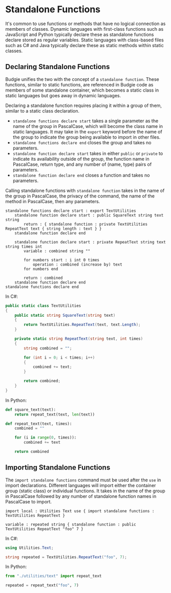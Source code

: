 # Standalone Functions

It's common to use functions or methods that have no logical connection as members of classes.
Dynamic languages with first-class functions such as JavaScript and Python typically declare these as standalone functions declare stored as regular variables.
Static languages with class-based files such as C# and Java typically declare these as static methods within static classes.

## Declaring Standalone Functions

Budgie unifies the two with the concept of a `standalone function`.
These functions, similar to static functions, are referenced in Budgie code as members of some standalone container, which becomes a static class in static languages but goes away in dynamic languages.

Declaring a standalone function requires placing it within a group of them, similar to a static class declaration.

* `standalone functions declare start` takes a single parameter as the name of the group in PascalCase, which will become the class name in static languages.
  It may take in the `export` keyword before the name of the group to indicate the group being available to import in other files.
* `standalone functions declare end` closes the group and takes no parameters.
* `standalone function declare start` takes in either `public` or `private` to indicate its availability outside of the group, the function name in PascalCase, return type, and any number of (name, type) pairs of parameters.
* `standalone function declare end` closes a function and takes no parameters.

Calling standalone functions with `standalone function` takes in the name of the group in PascalCase, the privacy of the command, the name of the method in PascalCase, then any parameters.

```budgie
standalone functions declare start : export TextUtilities
    standalone function declare start : public SquareText string text string
        return : { standalone function : private TextUtilities RepeatText text { string length : text } }
    standalone function declare end

    standalone function declare start : private RepeatText string text string times int
        variable : combined string ""

        for numbers start : i int 0 times
            operation : combined (increase by) text
        for numbers end

        return : combined
    standalone function declare end
standalone functions declare end
```

In C#:

```csharp
public static class TextUtilities
{
    public static string SquareText(string text)
    {
        return TextUtilities.RepeatText(text, text.Length);
    }

    private static string RepeatText(string text, int times)
    {
        string combined = "";

        for (int i = 0; i < times; i++)
        {
            combined += text;
        }

        return combined;
    }
}
```

In Python:

```python
def square_text(text):
    return repeat_text(text, len(text))

def repeat_text(text, times):
    combined = ""

    for (i in range(0, times)):
        combined += text

    return combined
```

## Importing Standalone Functions

The `import standalone functions` command must be used after the `use` in import declarations.
Different languages will import either the container group (static class) or individual functions.
It takes in the name of the group in PascalCase followed by any number of standalone function names in PascalCase to import.

```budgie
import local : Utilities Text use { import standalone functions : TextUtilities RepeatText }

variable : repeated string { standalone function : public TextUtilities RepeatText "foo" 7 }
```

In C#:

```csharp
using Utilities.Text;

string repeated = TextUtilities.RepeatText("foo", 7);
```

In Python:

```python
from "./utilities/text" import repeat_text

repeated = repeat_text("foo", 7)
```
